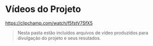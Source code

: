 # Vídeos do Projeto

https://clipchamp.com/watch/f5fstV7SfX5


> Nesta pasta estão incluídos arquivos de vídeo produzidos para divulgação do 
> projeto e seus resutados.

